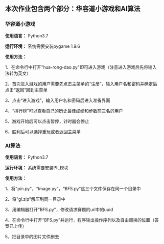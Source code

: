 ## 本次作业包含两个部分：华容道小游戏和AI算法

### 华容道小游戏

**使用语言：**
Python3.7

**运行环境：**
系统需要安装pygame 1.9.6

**使用方法：**

1、在命令行中打开"hua-rong-dao.py"即可进入游戏（注意进入游戏后先将输入法转为英文）

2、首次进入游戏的用户需要先点击主菜单的“注册”，输入用户名和密码并确定后点击“返回”回到主菜单

3、点击“进入游戏”，输入用户名和密码后进入准备界面

4、“排行榜”可以查看自己的历史最佳成绩和步数前三名的用户

5、游戏开始后可以点击暂停，计时器会停止

6、胜利后可以选择重玩或者返回主菜单

### AI算法

**使用语言：**
Python3.7

**运行环境：**
系统需要安装PIL模块

**使用方法：**

1、将"pin.py"，“Image.py”，“BFS.py”这三个文件保存在同一个目录中

2、将"gl.zip"解压到同一目录中

3、用编辑器打开"BFS.py"，修改请求赛题的url中的uuid

4、在命令行中打开“BFS.py”并运行，程序输出操作序列以及自由调换的位置（答案已上传）

5、把目录中的图片文件删去
